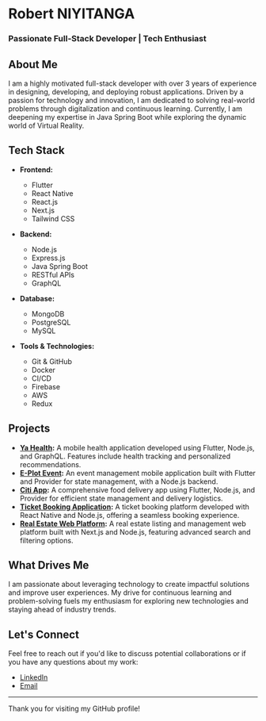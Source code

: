

# Robert NIYITANGA

### Passionate Full-Stack Developer | Tech Enthusiast


## About Me

I am a highly motivated full-stack developer with over 3 years of experience in designing, developing, and deploying robust applications. Driven by a passion for technology and innovation, I am dedicated to solving real-world problems through digitalization and continuous learning. Currently, I am deepening my expertise in Java Spring Boot while exploring the dynamic world of Virtual Reality.

## Tech Stack

- **Frontend:**
  - Flutter
  - React Native
  - React.js
  - Next.js
  - Tailwind CSS

- **Backend:**
  - Node.js
  - Express.js
  - Java Spring Boot
  - RESTful APIs
  - GraphQL

- **Database:**
  - MongoDB
  - PostgreSQL
  - MySQL

- **Tools & Technologies:**
  - Git & GitHub
  - Docker
  - CI/CD
  - Firebase
  - AWS
  - Redux


## Projects

- **[Ya Health](#):** A mobile health application developed using Flutter, Node.js, and GraphQL. Features include health tracking and personalized recommendations.
- **[E-Plot Event](#):** An event management mobile application built with Flutter and Provider for state management, with a Node.js backend.
- **[Citi App](#):** A comprehensive food delivery app using Flutter, Node.js, and Provider for efficient state management and delivery logistics.
- **[Ticket Booking Application](#):** A ticket booking platform developed with React Native and Node.js, offering a seamless booking experience.
- **[Real Estate Web Platform](#):** A real estate listing and management web platform built with Next.js and Node.js, featuring advanced search and filtering options.

## What Drives Me

I am passionate about leveraging technology to create impactful solutions and improve user experiences. My drive for continuous learning and problem-solving fuels my enthusiasm for exploring new technologies and staying ahead of industry trends.


## Let's Connect

Feel free to reach out if you'd like to discuss potential collaborations or if you have any questions about my work:

- [LinkedIn](https://www.linkedin.com/in/robert-niyitanga/)
- [Email](mailto:robertwilly668@gmail.com)

---

Thank you for visiting my GitHub profile!

